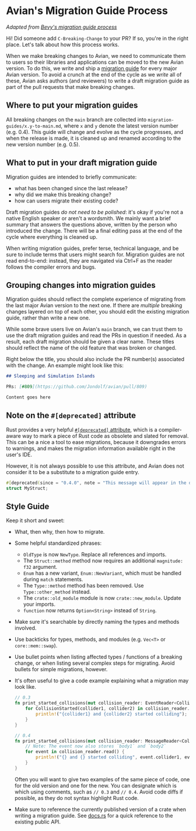 # Avian's Migration Guide Process

*Adapted from [Bevy's migration guide process](https://github.com/bevyengine/bevy/blob/c392d28d30f34b7d2b69b806136b9643379f9284/release-content/migration_guides.md)*

Hi! Did someone add `C-Breaking-Change` to your PR? If so, you're in the right place.
Let's talk about how this process works.

When we make breaking changes to Avian, we need to communicate them to users so their libraries and applications can be moved to the new Avian version.
To do this, we write and ship a [migration guide](https://bevy.org/learn/migration-guides/introduction/) for every major Avian version.
To avoid a crunch at the end of the cycle as we *write* all of these,
Avian asks authors (and reviewers) to write a draft migration guide as part of the pull requests that make breaking changes.

## Where to put your migration guides

All breaking changes on the `main` branch are collected into `migration-guides/x.y-to-main.md`,
where `x` and `y` denote the latest version number (e.g. 0.4). This guide will change and evolve
as the cycle progresses, and when the release is made, it is cleaned up and renamed according to
the new version number (e.g. 0.5).

## What to put in your draft migration guide

Migration guides are intended to briefly communicate:

- what has been changed since the last release?
- why did we make this breaking change?
- how can users migrate their existing code?

Draft migration guides *do not need to be polished*: it's okay if you're not a native English speaker or aren't a wordsmith.
We mainly want a brief summary that answers the questions above, written by the person who introduced the change.
There will be a final editing pass at the end of the cycle where everything is cleaned up.

When writing migration guides, prefer terse, technical language, and be sure to include terms that users might search for.
Migration guides are not read end-to-end: instead, they are navigated via Ctrl+F as the reader follows the compiler errors and bugs.

## Grouping changes into migration guides

Migration guides should reflect the complete experience of migrating from the last major Avian version to the next one.
If there are *multiple* breaking changes layered on top of each other, you should edit the existing migration guide, rather than write a new one.

While some brave users live on Avian's `main` branch, we can trust them to use the draft migration guides and read the PRs in question if needed.
As a result, each draft migration should be given a clear name. These titles should reflect the name of the old feature that was broken or changed.

Right below the title, you should also include the PR number(s) associated with the change.
An example might look like this:

```md
## Sleeping and Simulation Islands

PRs: [#809](https://github.com/Jondolf/avian/pull/809)

Content goes here
```

## Note on the `#[deprecated]` attribute

Rust provides a very helpful [`#[deprecated]` attribute](https://doc.rust-lang.org/reference/attributes/diagnostics.html#the-deprecated-attribute),
which is a compiler-aware way to mark a piece of Rust code as obsolete and slated for removal. This can be a nice a tool
to ease migrations, because it downgrades errors to warnings, and makes the migration information available right in the user's IDE.

However, it is not always possible to use this attribute, and Avian does not consider it to be a substitute to a migration guide entry.

```rust
#[deprecated(since = "0.4.0", note = "This message will appear in the deprecation warning.")]
struct MyStruct;
```

## Style Guide

Keep it short and sweet:

- What, then why, then how to migrate.
- Some helpful standardized phrases:
  - `OldType` is now `NewType`. Replace all references and imports.
  - The `Struct::method` method now requires an additional `magnitude: f32` argument.
  - `Enum` has a new variant, `Enum::NewVariant`, which must be handled during `match` statements.
  - The `Type::method` method has been removed. Use `Type::other_method` instead.
  - The `crate::old_module` module is now `crate::new_module`. Update your imports.
  - `function` now returns `Option<String>` instead of `String`.
- Make sure it's searchable by directly naming the types and methods involved.
- Use backticks for types, methods, and modules (e.g. `Vec<T>` or `core::mem::swap`).
- Use bullet points when listing affected types / functions of a breaking change, or when listing several complex steps for migrating. Avoid bullets for simple migrations, however.
- It's often useful to give a code example explaining what a migration may look like.

  ```rust
  // 0.3
  fn print_started_collisions(mut collision_reader: EventReader<CollisionStarted>) {
      for CollisionStarted(collider1, collider2) in collision_reader.read() {
          println!("{collider1} and {collider2} started colliding");
      }
  }

  // 0.4
  fn print_started_collisions(mut collision_reader: MessageReader<CollisionStart>) {
      // Note: The event now also stores `body1` and `body2`
      for event in collision_reader.read() {
          println!("{} and {} started colliding", event.collider1, event.collider2);
      }
  }
  ```

  Often you will want to give two examples of the same piece of code, one for the old version and one for the new. You can designate which is which using comments, such as `// 0.3` and `// 0.4`. Avoid code diffs if possible, as they do not syntax highlight Rust code.

- Make sure to reference the currently published version of a crate when writing a migration guide.
  See [docs.rs](https://docs.rs/avian3d) for a quick reference to the existing public API.
